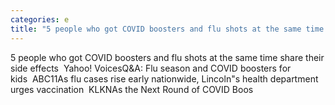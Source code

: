 ```yaml
---
categories: e
title: "5 people who got COVID boosters and flu shots at the same time share their side effects  Yahoo Voices"
---
```

5 people who got COVID boosters and flu shots at the same time share their side effects&nbsp;&nbsp;Yahoo! VoicesQ&A: Flu season and COVID boosters for kids&nbsp;&nbsp;ABC11As flu cases rise early nationwide, Lincoln"s health department urges vaccination&nbsp;&nbsp;KLKNAs the Next Round of COVID Boos